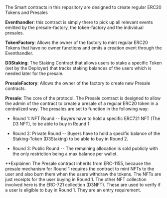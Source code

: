 
The Smart contracts in this repository are designed to create regular ERC20 Tokens and Presales



**Eventhandler**:
this contract is simply there to pick up all relevant events emitted by the presale-factory, the token-factory and the individual presales.


**TokenFactory**:
Allows the owner of the factory to mint regular ERC20 Tokens that have no owner functions and emits a creation event through the Eventhandler.

**D3Staking**:
The Staking Contract that allows users to stake a specific Token (set by the Deployer) that tracks staking balances of the users which is needed later for the presale.

**PresaleFactory**:
Allows the owner of the factory to create new Presale contracts. 


**Presale**:
The core of the protocol. The Presale contract is designed to allow the admin of the contract to create a presale of a regular ERC20 token in a centralized way. The presales are set to function in the following way:

- Round 1: NFT Round
-- Buyers have to hold a specific ERC721 NFT (The D3 NFT), to be able to buy in Round 1.

- Round 2: Private Round
-- Buyers have to hold a specific balance of the Staking-Token (D3Staking) to be able to buy in Round 2.

- Round 3: Public Round
-- The remaining allocation is sold publicly with the only restriction being a max balance per wallet.


**Explainer:
The Presale contract inherits from ERC-1155, because the presale mechanism for Round 1 requires the contract to mint NFTs to the user and also burn them when the users withdraw the tokens. The NFTs are just receipts for the user buying in Round 1. The other NFT collection involved here is the ERC-721 collection (D3NFT). These are used to verify if a user is eligible to buy in Round 1. They are an entry requirement.

